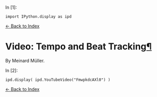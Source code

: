 In \[1\]:

    import IPython.display as ipd

[← Back to Index](index.html)

# Video: Tempo and Beat Tracking<a href="#Video:-Tempo-and-Beat-Tracking" class="anchor-link">¶</a>

By Meinard Müller.

In \[2\]:

    ipd.display( ipd.YouTubeVideo("FmwpkdcAXl0") )

[← Back to Index](index.html)
